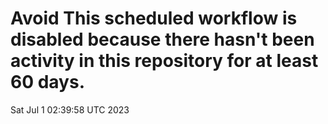 # Avoid This scheduled workflow is disabled because there hasn't been activity in this repository for at least 60 days.
Sat Jul  1 02:39:58 UTC 2023
